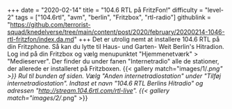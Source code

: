 +++
date = "2020-02-14"
title = "104.6 RTL på FritzFon!"
difficulty = "level-2"
tags = ["104.6rtl", "avm", "berlin", "Fritzbox", "rtl-radio"]
githublink = "https://github.com/terrorist-squad/knedelverse/tree/main/content/post/2020/february/20200214-1046-rtl-fritzfon/index.da.md"
+++
Det er utrolig nemt at installere 104.6 RTL på din Fritzphone. Så kan du lytte til Haus- und Garten- Weit Berlin's Hitradion. Log ind på din Fritzbox og vælg menupunktet "Hjemmenetværk" > "Medieserver". Der finder du under fanen "Internetradio" alle de stationer, der allerede er installeret på Fritzboxen.
{{< gallery match="images/1/*.png" >}}
Rul til bunden af siden. Vælg "Anden internetradiostation" under "Tilføj internetradiostation". Indtast et navn "104.6 RTL Berlins Hitradio" og adressen "http://stream.104.6rtl.com/rtl-live".
{{< gallery match="images/2/*.png" >}}
